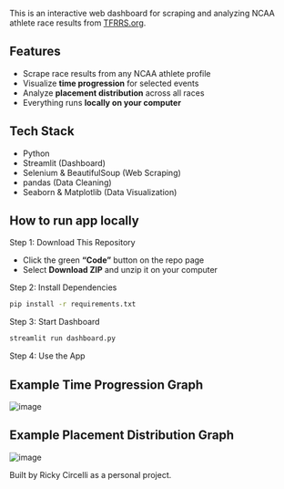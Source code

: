 
This is an interactive web dashboard for scraping and analyzing NCAA athlete race results from [TFRRS.org](https://www.tfrrs.org/).


## Features
- Scrape race results from any NCAA athlete profile
- Visualize **time progression** for selected events
- Analyze **placement distribution** across all races
- Everything runs **locally on your computer**

## Tech Stack
- Python
- Streamlit (Dashboard)
- Selenium & BeautifulSoup (Web Scraping)
- pandas (Data Cleaning)
- Seaborn & Matplotlib (Data Visualization)

## How to run app locally

Step 1: Download This Repository
- Click the green **“Code”** button on the repo page
- Select **Download ZIP** and unzip it on your computer

Step 2: Install Dependencies   
  ```bash
  pip install -r requirements.txt
  ```

Step 3: Start Dashboard
  ```bash
streamlit run dashboard.py
```

Step 4: Use the App


## Example Time Progression Graph
![image](https://github.com/user-attachments/assets/93a61187-9bb1-41cd-af35-aa54f082653c)


## Example Placement Distribution Graph
![image](https://github.com/user-attachments/assets/fa5867a4-1db9-4537-bbb7-a776021f2045)



Built by Ricky Circelli as a personal project.



